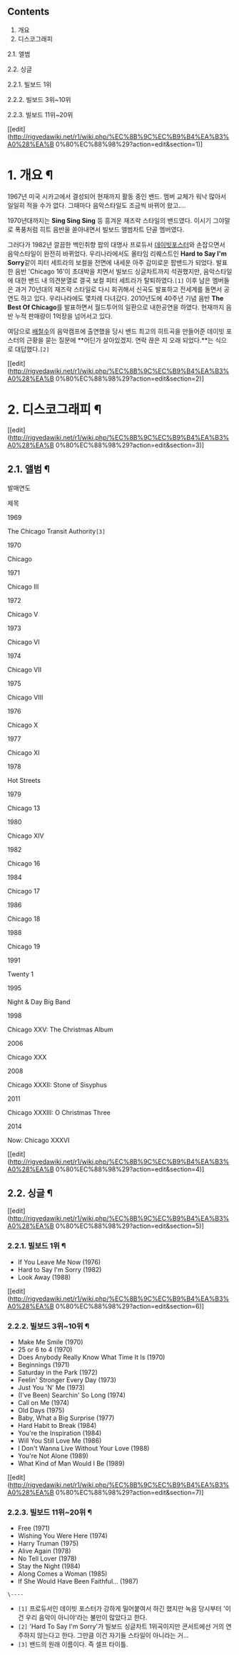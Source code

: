 ## Contents

    

1. 개요 
2. 디스코그래피 
    

2.1. 앨범

2.2. 싱글

    

2.2.1. 빌보드 1위

2.2.2. 빌보드 3위~10위

2.2.3. 빌보드 11위~20위

[[edit](http://rigvedawiki.net/r1/wiki.php/%EC%8B%9C%EC%B9%B4%EA%B3%A0%28%EA%B
0%80%EC%88%98%29?action=edit&section=1)]

# 1. 개요 ¶

1967년 미국 시카고에서 결성되어 현재까지 활동 중인 밴드. 멤버 교체가 워낙 많아서 일일히 적을 수가 없다. 그때마다 음악스타일도 조금씩
바뀌어 왔고....

  

1970년대까지는 **Sing Sing Sing** 등 흥겨운 재즈락 스타일의 밴드였다. 이시기 그야말로 폭풍처럼 히트 음반을 쏟아내면서
빌보드 앨범차트 단골 멤버였다.

  

그러다가 1982년 깔끔한 백인취향 팝의 대명사 프로듀서 [데이빗포스터](%EB%8D%B0%EC%9D%B4%EB%B9%97%20%ED%8F%AC%EC%8A%A4%ED%84%B0.md)와 손잡으면서
음악스타일이 완전히 바뀌었다. 우리나라에서도 올타임 리퀘스트인 **Hard to Say I'm Sorry**같이 피터 세트라의 보컬을 전면에
내세운 아주 감미로운 팝밴드가 되었다. 발표한 음반 'Chicago 16'이 초대박을 치면서 빌보드 싱글차트까지 석권했지만, 음악스타일에
대한 밴드 내 의견분열로 결국 보컬 피터 세트라가 탈퇴하였다.`[1]` 이후 남은 멤버들은 과거 70년대의 재즈락 스타일로 다시 회귀해서
신곡도 발표하고 전세계를 돌면서 공연도 하고 있다. 우리나라에도 몇차례 다녀갔다. 2010년도에 40주년 기념 음반 **The Best Of
Chicago**를 발표하면서 월드투어의 일환으로 내한공연을 하였다. 현재까지 음반 누적 판매량이 1억장을 넘어서고 있다.

  

여담으로 [배철수](%EB%B0%B0%EC%B2%A0%EC%88%98.md)의 음악캠프에 출연했을 당시 밴드 최고의 히트곡을 만들어준
데이빗 포스터의 근황을 묻는 질문에 **어딘가 살아있겠지. 연락 끊은 지 오래 되었다.**는 식으로 대답했다.`[2]`

  

[[edit](http://rigvedawiki.net/r1/wiki.php/%EC%8B%9C%EC%B9%B4%EA%B3%A0%28%EA%B
0%80%EC%88%98%29?action=edit&section=2)]

# 2. 디스코그래피 ¶

[[edit](http://rigvedawiki.net/r1/wiki.php/%EC%8B%9C%EC%B9%B4%EA%B3%A0%28%EA%B
0%80%EC%88%98%29?action=edit&section=3)]

## 2.1. 앨범 ¶

발매연도

제목

1969

The Chicago Transit Authority`[3]`

1970

Chicago

1971

Chicago III

1972

Chicago V

1973

Chicago VI

1974

Chicago VII

1975

Chicago VIII

1976

Chicago X

1977

Chicago XI

1978

Hot Streets

1979

Chicago 13

1980

Chicago XIV

1982

Chicago 16

1984

Chicago 17

1986

Chicago 18

1988

Chicago 19

1991

Twenty 1

1995

Night & Day Big Band

1998

Chicago XXV: The Christmas Album

2006

Chicago XXX

2008

Chicago XXXII: Stone of Sisyphus

2011

Chicago XXXIII: O Christmas Three

2014

Now: Chicago XXXVI

[[edit](http://rigvedawiki.net/r1/wiki.php/%EC%8B%9C%EC%B9%B4%EA%B3%A0%28%EA%B
0%80%EC%88%98%29?action=edit&section=4)]

## 2.2. 싱글 ¶

[[edit](http://rigvedawiki.net/r1/wiki.php/%EC%8B%9C%EC%B9%B4%EA%B3%A0%28%EA%B
0%80%EC%88%98%29?action=edit&section=5)]

### 2.2.1. 빌보드 1위 ¶

  * If You Leave Me Now (1976)
  * Hard to Say I'm Sorry (1982)
  * Look Away (1988)

[[edit](http://rigvedawiki.net/r1/wiki.php/%EC%8B%9C%EC%B9%B4%EA%B3%A0%28%EA%B
0%80%EC%88%98%29?action=edit&section=6)]

### 2.2.2. 빌보드 3위~10위 ¶

  * Make Me Smile (1970)
  * 25 or 6 to 4 (1970)
  * Does Anybody Really Know What Time It Is (1970)
  * Beginnings (1971)
  * Saturday in the Park (1972)
  * Feelin' Stronger Every Day (1973)
  * Just You 'N' Me (1973)
  * (I've Been) Searchin' So Long (1974)
  * Call on Me (1974)
  * Old Days (1975)
  * Baby, What a Big Surprise (1977)
  * Hard Habit to Break (1984)
  * You're the Inspiration (1984)
  * Will You Still Love Me (1986)
  * I Don't Wanna Live Without Your Love (1988)
  * You're Not Alone (1989)
  * What Kind of Man Would I Be (1989)

[[edit](http://rigvedawiki.net/r1/wiki.php/%EC%8B%9C%EC%B9%B4%EA%B3%A0%28%EA%B
0%80%EC%88%98%29?action=edit&section=7)]

### 2.2.3. 빌보드 11위~20위 ¶

  * Free (1971)
  * Wishing You Were Here (1974)
  * Harry Truman (1975)
  * Alive Again (1978)
  * No Tell Lover (1978)
  * Stay the Night (1984)
  * Along Comes a Woman (1985)
  * If She Would Have Been Faithful... (1987)

`\----`

  * `[1]` 프로듀서인 데이빗 포스터가 강하게 밀어붙여서 하긴 했지만 녹음 당시부터 '이건 우리 음악이 아니야'라는 불만이 많았다고 한다.
  * `[2]` 'Hard To Say I'm Sorry'가 빌보드 싱글차트 1위곡이지만 콘서트에선 거의 연주하지 않는다고 한다. 그만큼 이건 자기들 스타일이 아니라는 거...
  * `[3]` 밴드의 원래 이름이다. 즉 셀프 타이틀.

